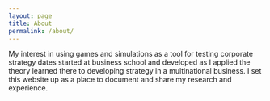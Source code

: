 ```yaml
---
layout: page
title: About
permalink: /about/
---
```


My interest in using games and simulations as a tool for testing corporate strategy dates started at business school and developed as I applied the theory learned there to developing strategy in a multinational business. I set this website up as a place to document and share my research and experience. 
